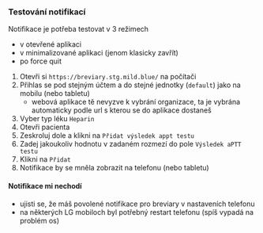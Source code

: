 ### Testování notifikací
Notifikace je potřeba testovat v 3 režimech
- v otevřené aplikaci
- v minimalizované aplikaci (jenom klasicky zavřít)
- po force quit

1. Otevři si `https://breviary.stg.mild.blue/` na počítači
2. Přihlas se pod stejným účtem a do stejné jednotky (`default`) jako na mobilu (nebo tabletu)
    - webová aplikace tě nevyzve k vybrání organizace, ta je vybrána automaticky podle url s kterou se do aplikace dostaneš
3. Vyber typ léku `Heparin`
4. Otevři pacienta
5. Zeskroluj dole a klikni na `Přidat výsledek appt testu`
6. Zadej jakoukoliv hodnotu v zadaném rozmezí do pole `Výsledek aPTT testu`
7. Klikni na `Přidat`
8. Notifikace by se mněla zobrazit na telefonu (nebo tabletu)

#### Notifikace mi nechodí
- ujisti se, že máš povolené notifikace pro breviary v nastaveních telefonu
- na některých LG mobiloch byl potřebný restart telefonu (spíš vypadá na problém os)
